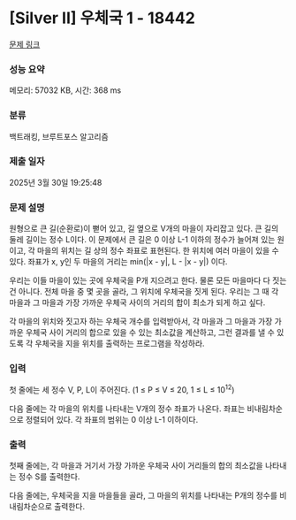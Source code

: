 # [Silver II] 우체국 1 - 18442 

[문제 링크](https://www.acmicpc.net/problem/18442) 

### 성능 요약

메모리: 57032 KB, 시간: 368 ms

### 분류

백트래킹, 브루트포스 알고리즘

### 제출 일자

2025년 3월 30일 19:25:48

### 문제 설명

<p>원형으로 큰 길(순환로)이 뻗어 있고, 길 옆으로 V개의 마을이 자리잡고 있다. 큰 길의 둘레 길이는 정수 L이다. 이 문제에서 큰 길은 0 이상 L-1 이하의 정수가 늘어져 있는 원이고, 각 마을의 위치는 길 상의 정수 좌표로 표현된다. 한 위치에 여러 마을이 있을 수 있다. 좌표가 x, y인 두 마을의 거리는 min(|x - y|, L - |x - y|) 이다. </p>

<p>우리는 이들 마을이 있는 곳에 우체국을 P개 지으려고 한다. 물론 모든 마을마다 다 짓는 건 아니다. 전체 마을 중 몇 곳을 골라, 그 위치에 우체국을 짓게 된다. 우리는 그 때 각 마을과 그 마을과 가장 가까운 우체국 사이의 거리의 합이 최소가 되게 하고 싶다.</p>

<p>각 마을의 위치와 짓고자 하는 우체국 개수를 입력받아서, 각 마을과 그 마을과 가장 가까운 우체국 사이 거리의 합으로 있을 수 있는 최소값을 계산하고, 그런 결과를 낼 수 있도록 각 우체국을 지을 위치를 출력하는 프로그램을 작성하라.</p>

### 입력 

 <p>첫 줄에는 세 정수 V, P, L이 주어진다. (1 ≤ P ≤ V ≤ 20, 1 ≤ L ≤ 10<sup>12</sup>) </p>

<p>다음 줄에는 각 마을의 위치를 나타내는 V개의 정수 좌표가 나온다. 좌표는 비내림차순으로 정렬되어 있다. 각 좌표의 범위는 0 이상 L-1 이하이다.</p>

### 출력 

 <p>첫째 줄에는, 각 마을과 거기서 가장 가까운 우체국 사이 거리들의 합의 최소값을 나타내는 정수 S를 출력한다.</p>

<p>다음 줄에는, 우체국을 지을 마을들을 골라, 그 마을의 위치를 나타내는 P개의 정수를 비내림차순으로 출력한다.</p>

